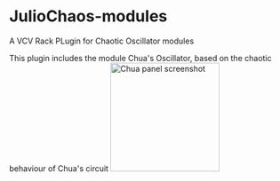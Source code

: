 # JulioChaos-modules
A VCV Rack PLugin for Chaotic Oscillator modules

This plugin includes the module Chua's Oscillator, based on the chaotic behaviour of Chua's circuit
<img width="196" alt="Chua panel screenshot" src="https://github.com/user-attachments/assets/7073683f-dac3-4c9d-9254-928a8755642f" />

